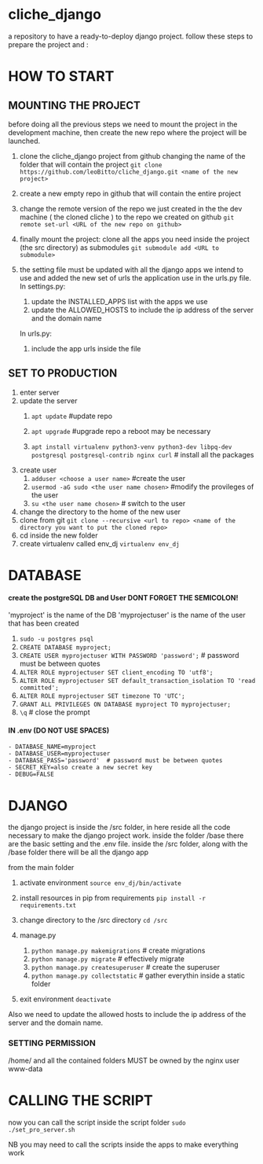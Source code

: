 # cliche_django
a repository to have a ready-to-deploy django project.
follow these steps to prepare the project and :

# HOW TO START
## MOUNTING THE PROJECT
before doing all the previous steps we need to mount the project in the development
machine, then create the new repo where the project will be launched.

1. clone the cliche_django project from github changing the name of the folder that
   will contain the project
    `git clone https://github.com/leoBitto/cliche_django.git <name of the new project>`

2. create a new empty repo in github that will contain the entire project

3. change the remote version of the repo we just created in the the dev machine
   ( the cloned cliche ) to the repo we created on github
    `git remote set-url <URL of the new repo on github>`

4. finally mount the project: clone all the apps you need inside the project 
   (the src directory) as submodules
    `git submodule add <URL to submodule>`

5. the setting file must be updated with all the django apps we intend to use
   and added the new set of urls the application use in the urls.py file. 
   In settings.py:

    1. update the INSTALLED_APPS list with the apps we use
    2. update the ALLOWED_HOSTS to include the ip address of the server and the domain name

   In urls.py:
    1. include the app urls inside the file


## SET TO PRODUCTION
1. enter server
2. update the server
    1. `apt update`              #update repo
    2. `apt upgrade`              #upgrade repo a reboot may be necessary

    2. `apt install virtualenv python3-venv python3-dev libpq-dev postgresql postgresql-contrib nginx curl` # install all the packages
3. create user
    1. `adduser <choose a user name>`           #create the user
    2. `usermod -aG sudo <the user name chosen>`  #modify the provileges of the user
    3. `su <the user name chosen>`                # switch to the user
4. change the directory to the home of the new user
5. clone from git 
    `git clone --recursive <url to repo> <name of the directory you want to put the cloned repo>`
6. cd inside the new folder
7. create virtualenv called env_dj 
    `virtualenv env_dj`


# DATABASE
#### create the postgreSQL DB and User DONT FORGET THE SEMICOLON!

'myproject' is the name of the DB
'myprojectuser' is the name of the user that has been created
1.  `sudo -u postgres psql`
2.  `CREATE DATABASE myproject;`  
3.  `CREATE USER myprojectuser WITH PASSWORD 'password';` # password must be between quotes
4.  `ALTER ROLE myprojectuser SET client_encoding TO 'utf8';`
5.  `ALTER ROLE myprojectuser SET default_transaction_isolation TO 'read committed';`
6.  `ALTER ROLE myprojectuser SET timezone TO 'UTC';`
7.  `GRANT ALL PRIVILEGES ON DATABASE myproject TO myprojectuser;`
8. `\q` # close the prompt

#### IN .env (DO NOT USE SPACES)
```
- DATABASE_NAME=myproject
- DATABASE_USER=myprojectuser
- DATABASE_PASS='password'  # password must be between quotes
- SECRET_KEY=also create a new secret key
- DEBUG=FALSE
```

# DJANGO
the django project is inside the /src folder, in here reside all the code necessary to make the django project work. inside the folder /base there are the basic setting and the .env file.
inside the /src folder, along with the /base folder there will be all the django app

from the main folder
1. activate environment
    `source env_dj/bin/activate`
2. install resources in pip from requirements
    `pip install -r requirements.txt`
3. change directory to the /src directory
    `cd /src`

4. manage.py
    1. `python manage.py makemigrations`   # create migrations
    2. `python manage.py migrate`          # effectively migrate
    3. `python manage.py createsuperuser`  # create the superuser
    4. `python manage.py collectstatic`    # gather everythin inside a static folder
5. exit environment
    `deactivate`


 Also we need to update the allowed hosts to include the ip address of the server and the domain name.

### SETTING PERMISSION 
/home/ and all the contained folders MUST be owned by the nginx user www-data


# CALLING THE SCRIPT
now you can call the script inside the script folder
 `sudo ./set_pro_server.sh`

NB you may need to call the scripts inside the apps to make everything work






